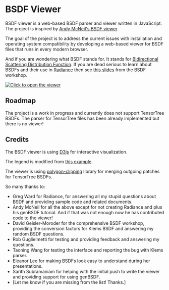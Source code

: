 # BSDF Viewer

BSDF viewer is a web-based BSDF parser and viewer written in JavaScript. The project is
inspired by [Andy McNeil's BSDF viewer](https://www.radiance-online.org/download-install/third-party-utilities/bsdf-viewer).

The goal of the project is to address the current issues with installation and operating
system compatibility by developing a web-based viewer for BSDF files that runs in every
modern browser.

And if you are wondering what BSDF stands for. It stands for [Bidirectional Scattering Distribution Function](https://en.wikipedia.org/wiki/Bidirectional_scattering_distribution_function).
If you are dead serious to learn about BSDFs
and their use in [Radiance](https://www.radiance-online.org/) then see
[this slides](https://www.radiance-online.org/community/workshops/2019-new-york-ny/presentations/day1/20190821_BSDF_and_Matrix_Tutorial_final.pdf) from the BSDF workshop.


[![Click to open the viewer](https://user-images.githubusercontent.com/2915573/63890516-2fceff00-c9b1-11e9-98a8-0b35ef58d52e.png)](https://www.ladybug.tools/bsdf-viewer/)

## Roadmap

The project is a work in progress and currently does not support TensorTree BSDFs. The
parser for TensorTree files has been already implemented but there is no viewer!

## Credits

The BSDF viewer is using [D3js](https://github.com/d3/) for interactive visualization.

The legend is modified from [this example](http://bl.ocks.org/syntagmatic/e8ccca52559796be775553b467593a9f).

The viewer is using [polygon-clipping](https://github.com/mfogel/polygon-clipping)
library for merging outgoing patches for TensorTree BSDFs.

So many thanks to:

- Greg Ward for Radiance, for answering all my stupid questions about BSDF and
  providing sample code and related documents.
- Andy McNeil for all the above except for not creating Radiance and plus his genBSDF
  tutorial. And if that was not enough now he has contributed code to the viewer!
- David Geisler-Moroder for the comprehensive BSDF workshop, providing the conversion
  factors for Klems BSDF and answering my random BSDF questions.
- Rob Guglielmetti for testing and providing feedback and answering my questions.
- Taoning Wang for testing the interface and reporting the bug with Klems parser.
- Eleanor Lee for making BSDFs look easy to understand during her presentations.
- Sarith Subramaniam for helping with the initial push to write the viewer and providing
  support for using genBSDF.
- [Let me know if you are missing from the list! Thanks.]
